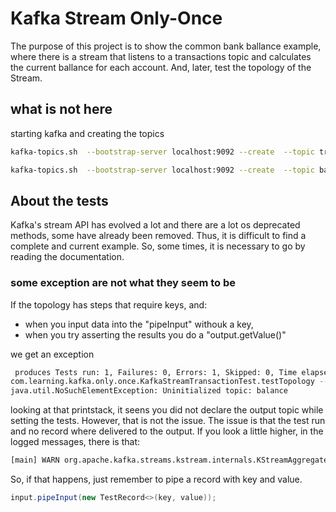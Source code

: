 # Kafka Stream Only-Once

The purpose of this project is to show the common bank ballance example, where there is a stream that listens to a transactions topic and calculates the current ballance for each account.
And, later, test the topology of the Stream.

## what is not here
starting kafka and creating the topics

```bash
kafka-topics.sh  --bootstrap-server localhost:9092 --create  --topic transaction
```
```bash
kafka-topics.sh  --bootstrap-server localhost:9092 --create  --topic balance
```

## About the tests

Kafka's stream API has evolved a lot and there are a lot os deprecated methods, some have already been removed.
Thus, it is difficult to find a complete and current example. So, some times, it is necessary to go by reading the documentation.

### some exception are not what they seem to be

If the topology has steps that require keys, and:
- when you input data into the "pipeInput" withouk a key,
- when you try asserting the results you do a "output.getValue()"

we get an exception

```bash
 produces Tests run: 1, Failures: 0, Errors: 1, Skipped: 0, Time elapsed: 0.235 s <<< FAILURE! -- in com.learning.kafka.only.once.KafkaStreamTransactionTest
com.learning.kafka.only.once.KafkaStreamTransactionTest.testTopology -- Time elapsed: 0.224 s <<< ERROR!
java.util.NoSuchElementException: Uninitialized topic: balance
```

looking at that printstack, it seens you did not declare the output topic while setting the tests. However, that is not the issue. The issue is that the test run and no record where delivered to the output. If you look a little higher, in the logged messages, there is that:

```bash
[main] WARN org.apache.kafka.streams.kstream.internals.KStreamAggregate - Skipping record due to null key or value. topic=[transaction] partition=[0] offset=[0]
```

So, if that happens, just remember to pipe a record with key and value.

```java
input.pipeInput(new TestRecord<>(key, value));
```

